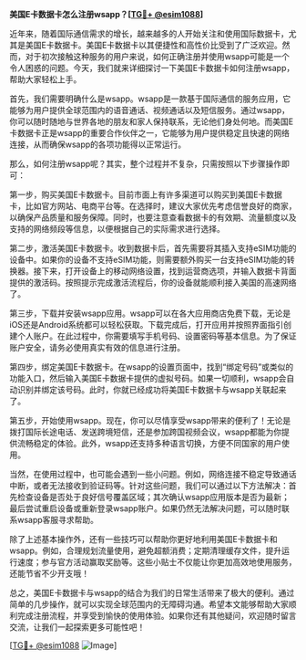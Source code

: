 **美国E卡数据卡怎么注册wsapp？[[TG💪+ @esim1088](https://t.me/s/esim1088)]**

近年来，随着国际通信需求的增长，越来越多的人开始关注和使用国际数据卡，尤其是美国E卡数据卡。美国E卡数据卡以其便捷性和高性价比受到了广泛欢迎。然而，对于初次接触这种服务的用户来说，如何正确注册并使用wsapp可能是一个令人困惑的问题。今天，我们就来详细探讨一下美国E卡数据卡如何注册wsapp，帮助大家轻松上手。

首先，我们需要明确什么是wsapp。wsapp是一款基于国际通信的服务应用，它能够为用户提供全球范围内的语音通话、视频通话以及短信服务。通过wsapp，你可以随时随地与世界各地的朋友和家人保持联系，无论他们身处何地。而美国E卡数据卡正是wsapp的重要合作伙伴之一，它能够为用户提供稳定且快速的网络连接，从而确保wsapp的各项功能得以正常运行。

那么，如何注册wsapp呢？其实，整个过程并不复杂，只需按照以下步骤操作即可：

第一步，购买美国E卡数据卡。目前市面上有许多渠道可以购买到美国E卡数据卡，比如官方网站、电商平台等。在选择时，建议大家优先考虑信誉良好的商家，以确保产品质量和服务保障。同时，也要注意查看数据卡的有效期、流量额度以及支持的网络频段等信息，以便根据自己的实际需求进行选择。

第二步，激活美国E卡数据卡。收到数据卡后，首先需要将其插入支持eSIM功能的设备中。如果你的设备不支持eSIM功能，则需要额外购买一台支持eSIM功能的转换器。接下来，打开设备上的移动网络设置，找到运营商选项，并输入数据卡背面提供的激活码。按照提示完成激活流程后，你的设备就能顺利接入美国的高速网络了。

第三步，下载并安装wsapp应用。wsapp可以在各大应用商店免费下载，无论是iOS还是Android系统都可以轻松获取。下载完成后，打开应用并按照界面指引创建个人账户。在此过程中，你需要填写手机号码、设置密码等基本信息。为了保证账户安全，请务必使用真实有效的信息进行注册。

第四步，绑定美国E卡数据卡。在wsapp的设置页面中，找到“绑定号码”或类似的功能入口，然后输入美国E卡数据卡提供的虚拟号码。如果一切顺利，wsapp会自动识别并绑定该号码。此时，你就已经成功将美国E卡数据卡与wsapp关联起来了。

第五步，开始使用wsapp。现在，你可以尽情享受wsapp带来的便利了！无论是拨打国际长途电话、发送跨境短信，还是参加跨国视频会议，wsapp都能为你提供流畅稳定的体验。此外，wsapp还支持多种语言切换，方便不同国家的用户使用。

当然，在使用过程中，也可能会遇到一些小问题。例如，网络连接不稳定导致通话中断，或者无法接收到验证码等。针对这些问题，我们可以通过以下方法解决：首先检查设备是否处于良好信号覆盖区域；其次确认wsapp应用版本是否为最新；最后尝试重启设备或重新登录wsapp账户。如果仍然无法解决问题，可以随时联系wsapp客服寻求帮助。

除了上述基本操作外，还有一些技巧可以帮助你更好地利用美国E卡数据卡和wsapp。例如，合理规划流量使用，避免超额消费；定期清理缓存文件，提升运行速度；参与官方活动赢取奖励等。这些小贴士不仅能让你更加高效地使用服务，还能节省不少开支哦！

总之，美国E卡数据卡与wsapp的结合为我们的日常生活带来了极大的便利。通过简单的几步操作，就可以实现全球范围内的无障碍沟通。希望本文能够帮助大家顺利完成注册流程，并享受到愉快的使用体验。如果你还有其他疑问，欢迎随时留言交流，让我们一起探索更多可能性吧！

[[TG💪+ @esim1088](https://t.me/s/esim1088) ![Image](https://i.postimg.cc/4NQfJmqS/Snipaste-2025-05-13-00-14-12.png)]
